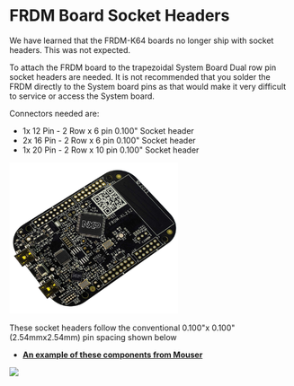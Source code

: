 # FRDM Board Socket Headers

We have learned that the FRDM-K64 boards no longer ship with socket headers. This was not expected.

To attach the FRDM board to the trapezoidal System Board Dual row pin socket headers are needed. It is not recommended that you solder the FRDM directly to the System board pins as that would make it very difficult to service or access the System board.

Connectors needed are:

* 1x 12 Pin - 2 Row x 6 pin  0.100" Socket header
* 2x 16 Pin - 2 Row x 6 pin  0.100" Socket header
* 1x 20 Pin - 2 Row x 10 pin  0.100" Socket header

![](../../../.gitbook/assets/FRDM-KL25Z.png)

These socket headers follow the conventional 0.100"x 0.100" (2.54mmx2.54mm) pin spacing shown below

* [**An example of these components from Mouser**](https://www.mouser.com/Connectors/Board-to-Board-Mezzanine-Connectors/\_/N-ay0kr?P=1ytkls1Z1yvgchuZ1ytkn39Z1ytkn06Z1z0j1prZ1z0z5h6Z1z0wxp6Z1z0zlewZ1z0zlg8\&Keyword=2.54mm\&FS=True)

![](../../../.gitbook/assets/PP\_CXX2LFBN\_FTPRNT.jpg)
